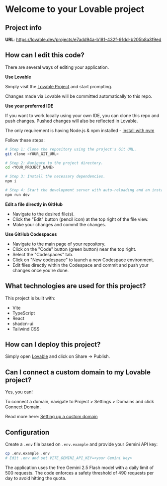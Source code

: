 # Welcome to your Lovable project

## Project info

**URL**: https://lovable.dev/projects/e7add94a-b181-432f-91dd-b205b8a3f9ed

## How can I edit this code?

There are several ways of editing your application.

**Use Lovable**

Simply visit the [Lovable Project](https://lovable.dev/projects/e7add94a-b181-432f-91dd-b205b8a3f9ed) and start prompting.

Changes made via Lovable will be committed automatically to this repo.

**Use your preferred IDE**

If you want to work locally using your own IDE, you can clone this repo and push changes. Pushed changes will also be reflected in Lovable.

The only requirement is having Node.js & npm installed - [install with nvm](https://github.com/nvm-sh/nvm#installing-and-updating)

Follow these steps:

```sh
# Step 1: Clone the repository using the project's Git URL.
git clone <YOUR_GIT_URL>

# Step 2: Navigate to the project directory.
cd <YOUR_PROJECT_NAME>

# Step 3: Install the necessary dependencies.
npm i

# Step 4: Start the development server with auto-reloading and an instant preview.
npm run dev
```

**Edit a file directly in GitHub**

- Navigate to the desired file(s).
- Click the "Edit" button (pencil icon) at the top right of the file view.
- Make your changes and commit the changes.

**Use GitHub Codespaces**

- Navigate to the main page of your repository.
- Click on the "Code" button (green button) near the top right.
- Select the "Codespaces" tab.
- Click on "New codespace" to launch a new Codespace environment.
- Edit files directly within the Codespace and commit and push your changes once you're done.

## What technologies are used for this project?

This project is built with:

- Vite
- TypeScript
- React
- shadcn-ui
- Tailwind CSS

## How can I deploy this project?

Simply open [Lovable](https://lovable.dev/projects/e7add94a-b181-432f-91dd-b205b8a3f9ed) and click on Share -> Publish.

## Can I connect a custom domain to my Lovable project?

Yes, you can!

To connect a domain, navigate to Project > Settings > Domains and click Connect Domain.

Read more here: [Setting up a custom domain](https://docs.lovable.dev/tips-tricks/custom-domain#step-by-step-guide)

## Configuration

Create a `.env` file based on `.env.example` and provide your Gemini API key:

```bash
cp .env.example .env
# Edit .env and set VITE_GEMINI_API_KEY=<your Gemini key>
```

The application uses the free Gemini 2.5 Flash model with a daily limit of 500 requests. The code enforces a safety threshold of 490 requests per day to avoid hitting the quota.
